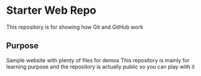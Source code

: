 # Starter Web Repo

This repository is for showing how Git and GitHub work

## Purpose

Sample website with plenty of files for demos
This repository is mainly for learning purpose and the repository is actually public so you can play with it
